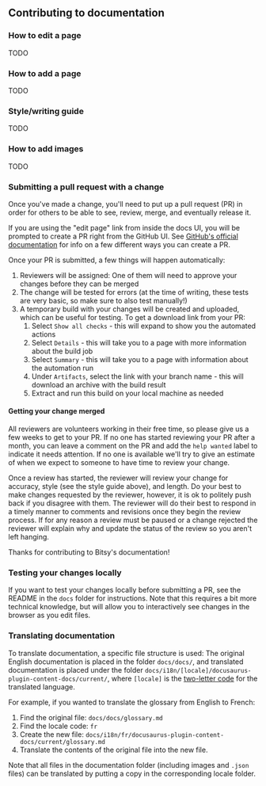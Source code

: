 
## Contributing to documentation

### How to edit a page

TODO

### How to add a page

TODO

### Style/writing guide

TODO

### How to add images

TODO

### Submitting a pull request with a change

Once you've made a change, you'll need to put up a pull request (PR) in order for others to be able to see, review, merge, and eventually release it.

If you are using the "edit page" link from inside the docs UI, you will be prompted to create a PR right from the GitHub UI. See [GitHub's official documentation](https://docs.github.com/en/pull-requests/collaborating-with-pull-requests/proposing-changes-to-your-work-with-pull-requests/creating-a-pull-request-from-a-fork) for info on a few different ways you can create a PR.

Once your PR is submitted, a few things will happen automatically:

1. Reviewers will be assigned: One of them will need to approve your changes before they can be merged
2. The change will be tested for errors (at the time of writing, these tests are very basic, so make sure to also test manually!)
3. A temporary build with your changes will be created and uploaded, which can be useful for testing. To get a download link from your PR:
	1. Select `Show all checks` - this will expand to show you the automated actions
	2. Select `Details` - this will take you to a page with more information about the build job
	3. Select `Summary` - this will take you to a page with information about the automation run
	4. Under `Artifacts`, select the link with your branch name - this will download an archive with the build result
	5. Extract and run this build on your local machine as needed

#### Getting your change merged

All reviewers are volunteers working in their free time, so please give us a few weeks to get to your PR. If no one has started reviewing your PR after a month, you can leave a comment on the PR and add the `help wanted` label to indicate it needs attention. If no one is available we'll try to give an estimate of when we expect to someone to have time to review your change.

Once a review has started, the reviewer will review your change for accuracy, style (see the style guide above), and length. Do your best to make changes requested by the reviewer, however, it is ok to politely push back if you disagree with them. The reviewer will do their best to respond in a timely manner to comments and revisions once they begin the review process. If for any reason a review must be paused or a change rejected the reviewer will explain why and update the status of the review so you aren't left hanging.

Thanks for contributing to Bitsy's documentation!

### Testing your changes locally

If you want to test your changes locally before submitting a PR, see the README in the `docs` folder for instructions. Note that this requires a bit more technical knowledge, but will allow you to interactively see changes in the browser as you edit files.

### Translating documentation

To translate documentation, a specific file structure is used: The original English documentation is placed in the folder `docs/docs/`, and translated documentation is placed under the folder `docs/i18n/[locale]/docusaurus-plugin-content-docs/current/`, where `[locale]` is the [two-letter code](https://en.wikipedia.org/wiki/List_of_ISO_639-1_codes) for the translated language.

For example, if you wanted to translate the glossary from English to French:

1. Find the original file: `docs/docs/glossary.md`
2. Find the locale code: `fr`
3. Create the new file: `docs/i18n/fr/docusaurus-plugin-content-docs/current/glossary.md`
4. Translate the contents of the original file into the new file.

Note that all files in the documentation folder (including images and `.json` files) can be translated by putting a copy in the corresponding locale folder.
